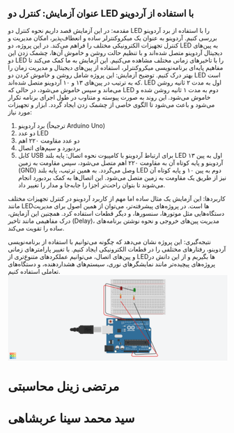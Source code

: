 ## عنوان آزمایش: کنترل دو LED با استفاده از آردوینو
مقدمه:
در این آزمایش قصد داریم نحوه کنترل دو LED را با استفاده از برد آردوینو بررسی کنیم. آردوینو به عنوان یک میکروکنترلر ساده و انعطاف‌پذیر، امکان مدیریت و کنترل تجهیزات الکترونیکی مختلف را فراهم می‌کند. در این پروژه، دو LED به پین‌های دیجیتال آردوینو متصل شده‌اند و با تنظیم حالت روشن و خاموش آن‌ها، چشمک زدن این دو LED را با تاخیرهای زمانی مختلف مشاهده می‌کنیم. این آزمایش به ما کمک می‌کند تا مفاهیم پایه‌ای برنامه‌نویسی میکروکنترلر، استفاده از پین‌های دیجیتال و مدیریت زمان را بهتر درک کنیم.
توضیح آزمایش:
این پروژه شامل روشن و خاموش کردن دو LED است که به ترتیب در پین‌های ۱۳ و ۱۰ آردوینو متصل شده‌اند. LED اول به مدت ۲ ثانیه روشن می‌ماند و سپس خاموش می‌شود، در حالی که LED دوم به مدت ۱ ثانیه روشن شده و خاموش می‌شود. این روند به صورت پیوسته و متناوب در طول اجرای برنامه تکرار می‌شود و باعث می‌شود تا الگوی خاصی از چشمک زدن ایجاد گردد.
ابزار و تجهیزات مورد نیاز:
1. برد آردوینو (ترجیحاً Arduino Uno)
2. دو عدد LED
3. دو عدد مقاومت ۲۲۰ اهم
4. بردبورد و سیم‌های اتصال
5. کابل USB برای ارتباط آردوینو با کامپیوت
نحوه اتصال:
پایه بلند LED اول به پین ۱۳ آردوینو و پایه کوتاه آن به مقاومت ۲۲۰ اهم متصل می‌شود، سپس مقاومت به زمین (GND) وصل می‌گردد.
به همین ترتیب، پایه بلند LED دوم به پین ۱۰ و پایه کوتاه آن نیز از طریق یک مقاومت به زمین متصل می‌شود.
این اتصال‌ها به کمک بردبورد انجام می‌شوند تا بتوان راحت‌تر اجزا را جابه‌جا و مدار را تغییر داد.

کاربردها:
این آزمایش یک مثال ساده اما مهم از کاربرد آردوینو در کنترل تجهیزات مختلف مانند LEDها است. در پروژه‌های پیشرفته‌تر، می‌توان از همین اصول برای مدیریت دستگاه‌هایی مثل موتورها، سنسورها، و دیگر قطعات استفاده کرد. همچنین این آزمایش، درک مفاهیمی مانند تاخیر (Delay)، مدیریت پین‌های خروجی و نحوه نوشتن برنامه‌های ساده را تقویت می‌کند.

نتیجه‌گیری:
این پروژه نشان می‌دهد که چگونه می‌توانیم با استفاده از برنامه‌نویسی آردوینو، رفتارهای مختلفی را در قطعات الکترونیکی ایجاد کنیم. با تغییر پارامترهای زمانی و پین‌های اتصال، می‌توانیم عملکردهای متنوع‌تری از LEDها بگیریم و از این دانش در پروژه‌های پیچیده‌تر مانند نمایشگرهای نوری، سیستم‌های هشداردهنده، و دستگاه‌های تعاملی استفاده کنیم.
![](https://github.com/Mortezamohasebati/Microprocessor-/blob/main/Super%20Bruticus.png)
# مرتضی زینل محاسبتی
 # سید محمد سینا عربشاهی
